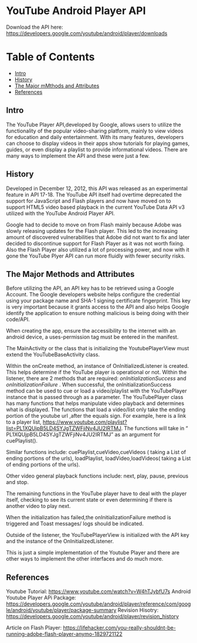 # YouTube Android Player API

Download the API here: https://developers.google.com/youtube/android/player/downloads

# Table of Contents
  * [Intro](#intro)
  * [History](#history)
  * [The Major mMthods and Attributes](#the-major-methods-and-attributes)
  * [References](#references)


## Intro
The YouTube Player API,developed by Google, allows users to utilize the functionality of the popular video-sharing platform, mainly to view videos for education and daily entertainment. With its many features, developers can choose to display videos in their apps show tutorials for playing games, guides, or even display a playlist to provide informational videos. There are many ways to implement the API and these were just a few.

## History
Developed in December 12, 2012, this API was released as an experimental feature in API 17-18.  The YouTube API itself had overtime deprecated the support for JavaScript and Flash players and now have moved on to support HTML5 video based playback in the current YouTube Data API v3 utilized with the YouTube Android Player API.

Google had to decide to move on from Flash mainly because Adobe was slowly releasing updates for the Flash player. This led to the increasing amount of discovered vulnerabilities that Adobe did not want to fix and later decided to discontinue support for Flash Player as it was not worth fixing. Also the Flash Player also utilized a lot of processing power, and now with it gone the YouTube Plyer API can run more fluidly with fewer security risks.

## The Major Methods and Attributes
Before utilizing the API, an API key has to be retrieved using a Google Account. The Google developers website helps configure the credential using your package name and SHA-1 signing certificate fingerprint. This key is very important because it grants access to the API and also helps Google identify the application to ensure nothing malicious is being doing with their code/API.

When creating the app, ensure the accessibility to the internet with an android device, a uses-permission tag must be entered in the manifest.

The MainActivity or the class that is initializing the YoutubePlayerView must extend the YouTubeBaseActivity class.

Within the onCreate method, an instance of OnInitializedListener is created. This helps determine if the YouTube player is operational or not. Within the listener, there are 2 methods that are required: *onInitializationSuccess* and *onInitializationFailure* .
When successful, the onInitializationSuccess method can be used to cue or load a video/playlist with the YouTubePlayer instance that is passed through as a parameter. The YouTubePlayer class has many functions that helps manipulate video playback and determines what is displayed. The functions that load a video/list only take the ending portion of the youtube url ,after the equals sign.
For example, here is a link to a player list, https://www.youtube.com/playlist?list=PL1XQUjpB5LD4SYJgTZWFjiNv4JU2IRTMJ. The functions will take in “ PL1XQUjpB5LD4SYJgTZWFjiNv4JU2IRTMJ” as an argument for cuePlaylist(). 

Similar functions include: cuePlaylist,cueVideo,cueVideos ( taking a List of ending portions of the urls), loadPlaylist, loadVideo,loadVideos( taking a List of ending portions of the urls).

Other video general playback functions include: next, play, pause, previous and stop. 

The remaining functions in the YouTube player have to deal with the player itself, checking to see its current state or even determining if there is another video to play next.

When the initialization has failed,the onInitializationFailure method is triggered and Toast messages/ logs should be indicated.

Outside of the listener, the YouTubePlayerView is initialized with the API key and the instance of the OnInitializedListener.

This is just a simple implementation of the Youtube Player and there are other ways to implement the other interfaces and do much more.

## References
Youtube Tutorial: https://www.youtube.com/watch?v=W4hTJybfU7s
Android Youtube Player APi Package: https://developers.google.com/youtube/android/player/reference/com/google/android/youtube/player/package-summary 
Revision Hisotry: https://developers.google.com/youtube/android/player/revision_history

Article on Flash Player: https://lifehacker.com/you-really-shouldnt-be-running-adobe-flash-player-anymo-1829721122




